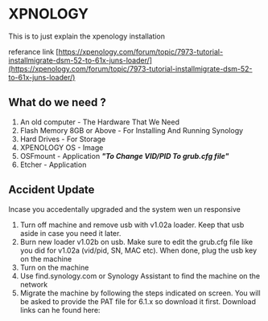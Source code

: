 # XPNOLOGY
This is to just explain the xpenology installation

referance link [https://xpenology.com/forum/topic/7973-tutorial-installmigrate-dsm-52-to-61x-juns-loader/](https://xpenology.com/forum/topic/7973-tutorial-installmigrate-dsm-52-to-61x-juns-loader/)

## What do we need ?
1. An old computer - The Hardware That We Need
2. Flash Memory 8GB or Above - For Installing And Running Synology
3. Hard Drives - For Storage
4. XPENOLOGY OS - Image
5. OSFmount - Application ***"To Change VID/PID To grub.cfg file"***
6. Etcher - Application


## Accident Update
Incase you accedentally upgraded and the system wen un responsive

1. Turn off machine and remove usb with v1.02a loader. Keep that usb aside in case you need it later.
2. Burn new loader v1.02b on usb. Make sure to edit the grub.cfg file like you did for v1.02a (vid/pid, SN, MAC etc). When done, plug the usb key on the machine
3. Turn on the machine
4. Use find.synology.com or Synology Assistant to find the machine on the network
5. Migrate the machine by following the steps indicated on screen. You will be asked to provide the PAT file for 6.1.x so download it first. Download links can he found here:

